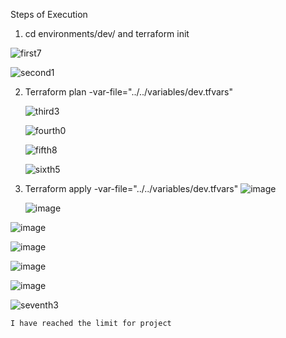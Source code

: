 Steps of Execution

1. cd environments/dev/ and terraform init

 ![first7](https://github.com/hijackhim/DevOps-assignment/assets/105789918/975ef531-140b-43eb-9a89-89f4b6c90833)

 ![second1](https://github.com/hijackhim/DevOps-assignment/assets/105789918/483032cb-20a3-47d2-b22a-f5ba49e26b46)

2. Terraform plan -var-file="../../variables/dev.tfvars"

   ![third3](https://github.com/hijackhim/DevOps-assignment/assets/105789918/8a934dd7-8e6f-48d5-859e-99abd6c89dd7)

   ![fourth0](https://github.com/hijackhim/DevOps-assignment/assets/105789918/f549ada9-813c-4a21-a133-3cc6abbd6600)

   ![fifth8](https://github.com/hijackhim/DevOps-assignment/assets/105789918/6daec489-0d98-4496-b4f6-17ca5eda906d)

   ![sixth5](https://github.com/hijackhim/DevOps-assignment/assets/105789918/9f4fd009-cc29-4648-b0c9-5350dbae0f26)

3. Terraform apply -var-file="../../variables/dev.tfvars"
   ![image](https://github.com/hijackhim/DevOps-assignment/assets/105789918/6a382e35-3972-4f12-aea3-82a9bf8652d1)

   ![image](https://github.com/hijackhim/DevOps-assignment/assets/105789918/886ae3fd-a348-471f-bd05-ebf08b08c9df)

  ![image](https://github.com/hijackhim/DevOps-assignment/assets/105789918/2649023d-142d-4f17-8af7-9cbca5beebdb)

  ![image](https://github.com/hijackhim/DevOps-assignment/assets/105789918/70893105-e417-46f3-bd50-d45a496163f4)

  ![image](https://github.com/hijackhim/DevOps-assignment/assets/105789918/05fe4bff-08e4-4b57-b77c-10ff0377c358)

  ![image](https://github.com/hijackhim/DevOps-assignment/assets/105789918/9239c619-9172-4b55-831d-6d591088bb71)

   ![seventh3](https://github.com/hijackhim/DevOps-assignment/assets/105789918/4c0f7a5d-44b8-48b3-88b5-b6c6fd4e6268)

    I have reached the limit for project 
